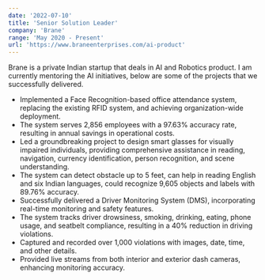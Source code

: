 ```yaml
---
date: '2022-07-10'
title: 'Senior Solution Leader'
company: 'Brane'
range: 'May 2020 - Present'
url: 'https://www.braneenterprises.com/ai-product'
---
```


Brane is a private Indian startup that deals in AI and Robotics product. I am currently mentoring the AI initiatives, below are some of the projects that we successfully delivered.

- Implemented a Face Recognition-based office attendance system, replacing the existing RFID system, and achieving organization-wide deployment.
- The system serves 2,856 employees with a 97.63% accuracy rate, resulting in annual savings in operational costs.
- Led a groundbreaking project to design smart glasses for visually impaired individuals, providing comprehensive assistance in reading, navigation, currency identification, person recognition, and scene understanding.
- The system can detect obstacle up to 5 feet, can help in reading English and six Indian languages, could recognize 9,605 objects and labels with 89.76% accuracy.
- Successfully delivered a Driver Monitoring System (DMS), incorporating real-time monitoring and safety features.
- The system tracks driver drowsiness, smoking, drinking, eating, phone usage, and seatbelt compliance, resulting in a 40% reduction in driving violations.
- Captured and recorded over 1,000 violations with images, date, time, and other details.
- Provided live streams from both interior and exterior dash cameras, enhancing monitoring accuracy.